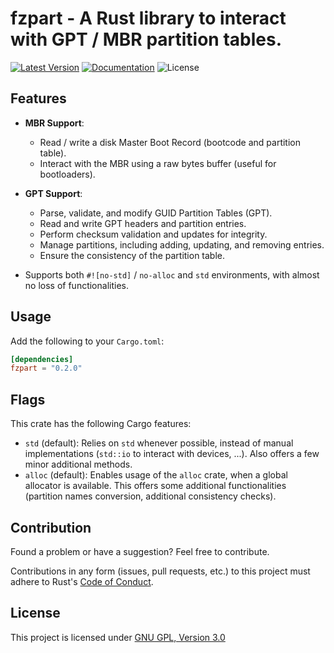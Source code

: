 # fzpart - A Rust library to interact with GPT / MBR partition tables.

[![Latest Version]][crates.io] [![Documentation]][docs.rs] ![License]

## Features

- **MBR Support**:
  - Read / write a disk Master Boot Record (bootcode and partition table).
  - Interact with the MBR using a raw bytes buffer (useful for bootloaders).

- **GPT Support**:
  - Parse, validate, and modify GUID Partition Tables (GPT).
  - Read and write GPT headers and partition entries.
  - Perform checksum validation and updates for integrity.
  - Manage partitions, including adding, updating, and removing entries.
  - Ensure the consistency of the partition table.

- Supports both `#![no-std]` / `no-alloc` and `std` environments, with almost no loss of functionalities.

## Usage

Add the following to your `Cargo.toml`:

```toml
[dependencies]
fzpart = "0.2.0"
```

## Flags

This crate has the following Cargo features:

- `std` (default): Relies on `std` whenever possible, instead of manual implementations (`std::io` to interact with devices, ...).
                   Also offers a few minor additional methods.
- `alloc` (default): Enables usage of the `alloc` crate, when a global allocator is available. This offers some additional
                     functionalities (partition names conversion, additional consistency checks).

## Contribution

Found a problem or have a suggestion? Feel free to contribute.

Contributions in any form (issues, pull requests, etc.) to this project must
adhere to Rust's [Code of Conduct].

[Code of Conduct]: https://www.rust-lang.org/policies/code-of-conduct

## License

This project is licensed under [GNU GPL, Version 3.0](https://www.gnu.org/licenses/gpl-3.0.en.html)

[crates.io]: https://crates.io/crates/fzpart
[Latest Version]: https://img.shields.io/crates/v/fzpart.svg
[Documentation]: https://docs.rs/fzpart/badge.svg
[docs.rs]: https://docs.rs/fzpart
[License]: https://img.shields.io/crates/l/fzpart.svg
